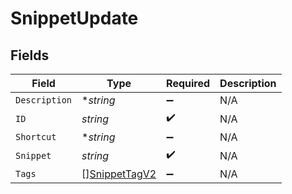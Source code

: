 # SnippetUpdate


## Fields

| Field                                                 | Type                                                  | Required                                              | Description                                           |
| ----------------------------------------------------- | ----------------------------------------------------- | ----------------------------------------------------- | ----------------------------------------------------- |
| `Description`                                         | **string*                                             | :heavy_minus_sign:                                    | N/A                                                   |
| `ID`                                                  | *string*                                              | :heavy_check_mark:                                    | N/A                                                   |
| `Shortcut`                                            | **string*                                             | :heavy_minus_sign:                                    | N/A                                                   |
| `Snippet`                                             | *string*                                              | :heavy_check_mark:                                    | N/A                                                   |
| `Tags`                                                | [][SnippetTagV2](../../models/shared/snippettagv2.md) | :heavy_minus_sign:                                    | N/A                                                   |